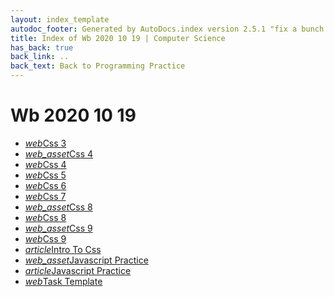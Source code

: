 ```yaml
---
layout: index_template
autodoc_footer: Generated by AutoDocs.index version 2.5.1 "fix a bunch of bugs" ⓒ Starwort, 2020
title: Index of Wb 2020 10 19 | Computer Science
has_back: true
back_link: ..
back_text: Back to Programming Practice
---
```


# **Wb 2020 10 19**

- <a href='./css_3.html'><i title='HTML file' class="material-icons">web</i>Css 3</a>
- <a href='./css_4.css'><i title='CSS file' class="material-icons">web_asset</i>Css 4</a>
- <a href='./css_4.html'><i title='HTML file' class="material-icons">web</i>Css 4</a>
- <a href='./css_5.html'><i title='HTML file' class="material-icons">web</i>Css 5</a>
- <a href='./css_6.html'><i title='HTML file' class="material-icons">web</i>Css 6</a>
- <a href='./css_7.html'><i title='HTML file' class="material-icons">web</i>Css 7</a>
- <a href='./css_8.css'><i title='CSS file' class="material-icons">web_asset</i>Css 8</a>
- <a href='./css_8.html'><i title='HTML file' class="material-icons">web</i>Css 8</a>
- <a href='./css_9.css'><i title='CSS file' class="material-icons">web_asset</i>Css 9</a>
- <a href='./css_9.html'><i title='HTML file' class="material-icons">web</i>Css 9</a>
- <a href='./intro_to_css.md'><i title='MD file' class="material-icons">article</i>Intro To Css</a>
- <a href='./javascript_practice.js'><i title='JS file' class="material-icons">web_asset</i>Javascript Practice</a>
- <a href='./javascript_practice.md'><i title='MD file' class="material-icons">article</i>Javascript Practice</a>
- <a href='./task_template.html'><i title='HTML file' class="material-icons">web</i>Task Template</a>
